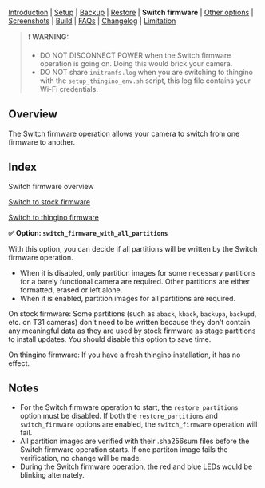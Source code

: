 
[Introduction](README.md) | [Setup](README_setup.md) | [Backup](README_backup.md) | [Restore](README_restore.md) | **Switch firmware** | [Other options](README_other_options.md) | [Screenshots](README_screenshots.md) | [Build](README_build.md) | [FAQs](README_FAQs.md) | [Changelog](Changelog.md) | [Limitation](Limitation.md)

> **❗ WARNING:**
> - DO NOT DISCONNECT POWER when the Switch firmware operation is going on. Doing this would brick your camera.
> - DO NOT share `initramfs.log` when you are switching to thingino with the `setup_thingino_env.sh` script, this log file contains your Wi-Fi credentials.

## Overview

The Switch firmware operation allows your camera to switch from one firmware to another.

## Index

Switch firmware overview

[Switch to stock firmware](README_switch_firmware_stock.md)

[Switch to thingino firmware](README_switch_firmware_thingino.md)

**✅ Option: `switch_firmware_with_all_partitions`**

With this option, you can decide if all partitions will be written by the Switch firmware operation.

- When it is disabled, only partition images for some necessary partitions for a barely functional camera are required. Other partitions are either formatted, erased or left alone. 
- When it is enabled, partition images for all partitions are required.

On stock firmware: Some partitions (such as `aback`, `kback`, `backupa`, `backupd`, etc. on T31 cameras) don't need to be written because they don't contain any meaningful data as they are used by stock firmware as stage partitions to install updates. You should disable this option to save time.

On thingino firmware: If you have a fresh thingino installation, it has no effect.

## Notes

- For the Switch firmware operation to start, the `restore_partitions` option must be disabled. If both the `restore_partitions` and `switch_firmware` options are enabled, the `switch_firmware` operation will fail.
- All partition images are verified with their .sha256sum files before the Switch firmware operation starts. If one partiton image fails the verification, no change will be made.
- During the Switch firmware operation, the red and blue LEDs would be blinking alternately.
